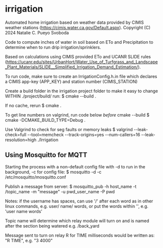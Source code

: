 # irrigation
Automated home irrigation based on weather data provided by CIMIS weather stations (https://cimis.water.ca.gov/Default.aspx).
Copyright (C) 2024  Natalie C. Pueyo Svoboda

Code to compute inches of water in soil based on ETo and Precipitation to determine when to run drip irrigation/sprinklers. 

Based on calculations using CIMIS provided ETo and UCANR SLIDE rules (https://ucanr.edu/sites/UrbanHort/Water_Use_of_Turfgrass_and_Landscape_Plant_Materials/SLIDE__Simplified_Irrigation_Demand_Estimation/). 

To run code, make sure to create an IrrigationConfig.h.in file which declares a CIMIS app-key (APP_KEY) and station number (CIMIS_STATION)

Create a build folder in the irrigation project folder to make it easy to change
WITHIN ./project/build/ run:
  $ cmake --build .

If no cache, rerun 
  $ cmake .

To get line numbers on valgrind, run code below *before* cmake --build
  $ cmake -DCMAKE_BUILD_TYPE=Debug .

Use Valgrind to check for seg faults or memory leaks 
  $ valgrind --leak-check=full --tool=memcheck --track-origins=yes --num-callers=16 --leak-resolution=high ./Irrigation 


## Using Mosquitto for MQTT
Starting the process with a non-default config file with -d to run in the background, -c for config file: 
  $ mosquitto -d -c /etc/mosquitto/mosquitto.conf 

Publish a message from server:
  $ mosquitto_pub -h host_name -t /topic_name -m "message" -u pwd_user_name -P pwd

  Notes: if the username has spaces, can use '/' after each word as in other linux commands, e.g. user/ name/ words, or put the words within '', e.g. 'user name words'

Topic name will determine which relay module will turn on and is named after the section being watered
  e.g. /back_yard

Message sent to turn on relay R for TIME milliseconds would be written as: 
  "R TIME", e.g. "3 4000"